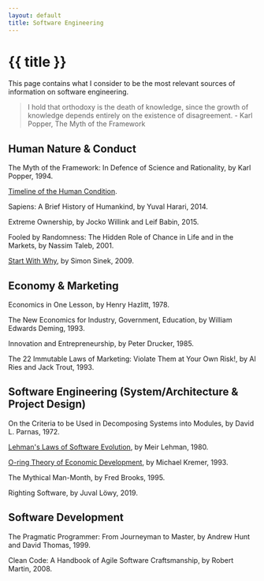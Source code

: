 ```yaml
---
layout: default
title: Software Engineering
---
```


# {{ title }}

This page contains what I consider to be the most relevant sources of information on software engineering.

> I hold that orthodoxy is the death of knowledge, since the growth of knowledge depends entirely on the existence of disagreement. - Karl Popper, The Myth of the Framework

## Human Nature & Conduct

The Myth of the Framework: In Defence of Science and Rationality, by Karl Popper, 1994.

[Timeline of the Human Condition](https://www.southampton.ac.uk/~cpd/history.html).

Sapiens: A Brief History of Humankind, by Yuval Harari, 2014.

Extreme Ownership, by Jocko Willink and Leif Babin, 2015.

Fooled by Randomness: The Hidden Role of Chance in Life and in the Markets, by Nassim Taleb, 2001.

[Start With Why](https://www.youtube.com/watch?v=u4ZoJKF_VuA), by Simon Sinek, 2009.

## Economy & Marketing

Economics in One Lesson, by Henry Hazlitt, 1978.

The New Economics for Industry, Government, Education, by William Edwards Deming, 1993.

Innovation and Entrepreneurship, by Peter Drucker, 1985.

The 22 Immutable Laws of Marketing: Violate Them at Your Own Risk!, by Al Ries and Jack Trout, 1993.

## Software Engineering (System/Architecture & Project Design)

On the Criteria to be Used in Decomposing Systems into Modules, by David L. Parnas, 1972.

[Lehman's Laws of Software Evolution](https://en.wikipedia.org/wiki/Lehman%27s_laws_of_software_evolution), by Meir Lehman, 1980.

[O-ring Theory of Economic Development](https://en.wikipedia.org/wiki/O-ring_theory_of_economic_development), by Michael Kremer, 1993.

The Mythical Man-Month, by Fred Brooks, 1995.

Righting Software, by Juval Löwy, 2019.

## Software Development

The Pragmatic Programmer: From Journeyman to Master, by Andrew Hunt and David Thomas, 1999.

Clean Code: A Handbook of Agile Software Craftsmanship, by Robert Martin, 2008.

